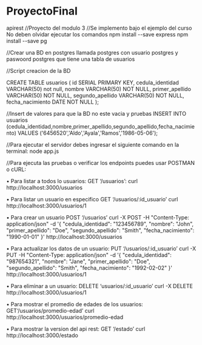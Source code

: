 # ProyectoFinal
 apirest
//Proyecto del modulo 3
//Se implemento bajo el ejemplo del curso
No deben olvidar ejecutar los comandos
npm install --save express
npm install --save pg

//Crear una BD en postgres llamada postgres con usuario postgres y paswoord postgres que tiene una tabla de usuarios 

//Script creacion de la BD

CREATE TABLE usuarios (
    id SERIAL PRIMARY KEY,
    cedula_identidad VARCHAR(50) not null,
    nombre VARCHAR(50) NOT NULL,
    primer_apellido VARCHAR(50) NOT NULL,
    segundo_apellido VARCHAR(50) NOT NULL,
    fecha_nacimiento DATE NOT NULL
);

//Insert de valores para que la BD no este vacia y pruebas
INSERT INTO usuarios (cedula_identidad,nombre,primer_apellido,segundo_apellido,fecha_nacimiento) VALUES ('6456520','Aldo','Ayala','Ramos','1986-05-06');

//Para ejecutar el servidor debes ingresar el siguiente comando en la terminal: node app.js

//Para ejecuta las pruebas o verificar los endpoints puedes usar POSTMAN o cURL:

• Para listar a todos lo usuarios: GET ‘/usuarios’:
curl http://localhost:3000/usuarios

• Para listar un usuario en especifico GET ‘/usuarios/:id_usuario’
curl http://localhost:3000/usuarios/1

• Para crear un usuario POST ‘/usuarios’
curl -X POST -H "Content-Type: application/json" -d '{
  "cedula_identidad": "123456789",
  "nombre": "John",
  "primer_apellido": "Doe",
  "segundo_apellido": "Smith",
  "fecha_nacimiento": "1990-01-01"
}' http://localhost:3000/usuarios

• Para actualizar los datos de un usuario: PUT ‘/usuarios/:id_usuario’
curl -X PUT -H "Content-Type: application/json" -d '{
  "cedula_identidad": "987654321",
  "nombre": "Jane",
  "primer_apellido": "Doe",
  "segundo_apellido": "Smith",
  "fecha_nacimiento": "1992-02-02"
}' http://localhost:3000/usuarios/1

• Para eliminar a un usuario: DELETE ‘usuarios/:id_usuario’
curl -X DELETE http://localhost:3000/usuarios/1

• Para mostrar el promedio de edades de los usuarios: GET‘/usuarios/promedio-edad’
curl http://localhost:3000/usuarios/promedio-edad

• Para mostrar la version del api rest: GET ‘/estado’
curl http://localhost:3000/estado

